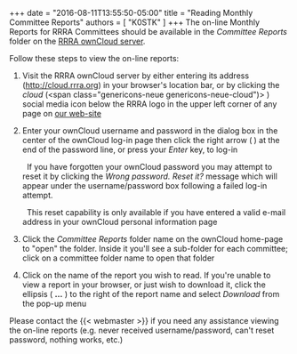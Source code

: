 +++
date = "2016-08-11T13:55:50-05:00"
title = "Reading Monthly Committee Reports"
authors = [ "K0STK" ]
+++
The on-line Monthly Reports for RRRA Committees should be available in the
*Committee Reports* folder on the
[RRRA ownCloud server](http://cloud.rrra.org/).
<!--more-->
Follow these steps to view the on-line reports:

1. Visit the RRRA ownCloud server by either entering its address
(http://cloud.rrra.org) in your browser's location bar, or by clicking the
*cloud* (<span class="genericons-neue genericons-neue-cloud")>&nbsp;</span>) social media icon below the RRRA logo in the upper left corner of any
page on [our web-site](http://rrra.org/)

1. Enter your ownCloud username and password in the dialog box in the center of the ownCloud log-in page then click the right arrow (<span style="font-weight:bold" class="genericons-neue genericons-neue-next">&nbsp;</span>) at the end of the password line, or press your *Enter* key, to log-in

    <span class="genericons-neue genericons-neue-star">&nbsp;</span> If you have forgotten your ownCloud password you may attempt to reset it by clicking the *Wrong password. Reset it?* message which will appear under the username/password box following a failed log-in attempt.

    <span class="genericons-neue genericons-neue-warning">&nbsp;</span> This reset capability is only available if you have entered a valid e-mail address in your ownCloud personal information page

1. Click the *Committee Reports* folder name on the ownCloud home-page to "open" the folder. Inside it you'll see a sub-folder for each committee; click on a committee folder name to open that folder

1. Click on the name of the report you wish to read.  If you're unable to view a report in your browser, or just wish to download it, click the ellipsis ( <span style="font-weight:bold">&#8230;</span> ) to the right of the report name and select *Download* from the pop-up menu

Please contact the {{< webmaster >}} if you need any assistance 
viewing the on-line reports (e.g. never received username/password, can't reset password, nothing works, etc.)

